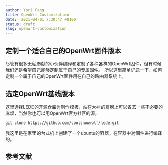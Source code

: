```yaml
---
author: Yori Fang
title: OpenWrt Customization
date:  2021-04-01 7:30:47 +0100
status: draft
slug: openwrt-customization
---
```


## 定制一个适合自己的OpenWrt固件版本

尽管有很多无私奉献的小伙伴编译和定制了各种各样的OpenWrt固件，但有时候我们还是希望自己能够定制属于自己的专属固件。
所以这里简单记录一下，如何定制一个属于自己的OpenWrt固件用在自己的路由器系统上。

## 选定OpenWrt基线版本

这里选择LEDE的开源仓库为制作模板，站在大神的肩膀上可以省去一些不必要的麻烦，当然你也可以用OpenWrt官方社区的源。

```
git clone https://github.com/coolsnowwolf/lede.git
```
我这里是在家里的台式机上创建了一个ubuntu的容器，在容器中对固件进行编译的。

## 参考文献

